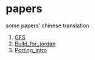 papers
======

some papers' chinese translation

1. [GFS](/gfs.md)
2. [Build_for_jordan](/Build_for_jordan.md)
3. [Porting_intro](/Porting_intro.md)
